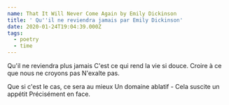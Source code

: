 ```yaml
---
name: That It Will Never Come Again by Emily Dickinson
title: ' Qu''il ne reviendra jamais par Emily Dickinson'
date: 2020-01-24T19:04:39.000Z
tags:
  - poetry
  - time
---
```


Qu'il ne reviendra plus jamais
C'est ce qui rend la vie si douce.
Croire à ce que nous ne croyons pas
N'exalte pas.

Que si c'est le cas, ce sera au mieux
Un domaine ablatif -
Cela suscite un appétit
Précisément en face.
